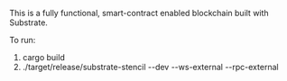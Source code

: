 This is a fully functional, smart-contract enabled blockchain built with Substrate.

To run:
1. cargo build
2. ./target/release/substrate-stencil --dev --ws-external --rpc-external
